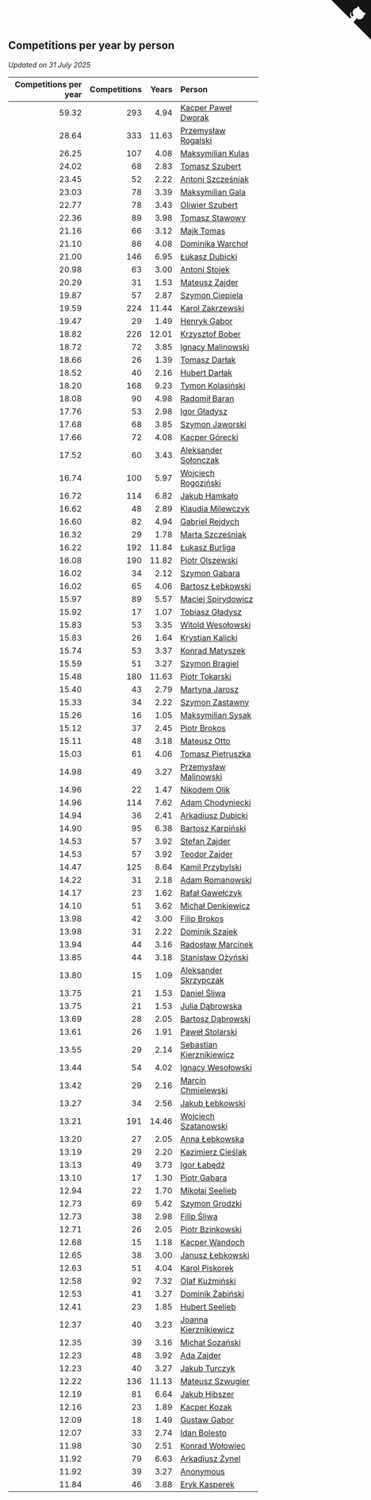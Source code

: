 ## Competitions per year by person

*Updated on 31 July 2025*

| Competitions per year | Competitions | Years | Person |
| ---: | ---: | ---: | :--- |
| 59.32 | 293 | 4.94 | [Kacper Paweł Dworak](https://www.worldcubeassociation.org/persons/2020DWOR01) |
| 28.64 | 333 | 11.63 | [Przemysław Rogalski](https://www.worldcubeassociation.org/persons/2013ROGA02) |
| 26.25 | 107 | 4.08 | [Maksymilian Kulas](https://www.worldcubeassociation.org/persons/2021KULA02) |
| 24.02 | 68 | 2.83 | [Tomasz Szubert](https://www.worldcubeassociation.org/persons/2022SZUB02) |
| 23.45 | 52 | 2.22 | [Antoni Szcześniak](https://www.worldcubeassociation.org/persons/2023SZCZ04) |
| 23.03 | 78 | 3.39 | [Maksymilian Gala](https://www.worldcubeassociation.org/persons/2022GALA01) |
| 22.77 | 78 | 3.43 | [Oliwier Szubert](https://www.worldcubeassociation.org/persons/2022SZUB01) |
| 22.36 | 89 | 3.98 | [Tomasz Stawowy](https://www.worldcubeassociation.org/persons/2021STAW01) |
| 21.16 | 66 | 3.12 | [Majk Tomas](https://www.worldcubeassociation.org/persons/2022TOMA05) |
| 21.10 | 86 | 4.08 | [Dominika Warchoł](https://www.worldcubeassociation.org/persons/2021WARC01) |
| 21.00 | 146 | 6.95 | [Łukasz Dubicki](https://www.worldcubeassociation.org/persons/2018DUBI01) |
| 20.98 | 63 | 3.00 | [Antoni Stojek](https://www.worldcubeassociation.org/persons/2022STOJ03) |
| 20.29 | 31 | 1.53 | [Mateusz Zajder](https://www.worldcubeassociation.org/persons/2024ZAJD01) |
| 19.87 | 57 | 2.87 | [Szymon Ciepiela](https://www.worldcubeassociation.org/persons/2022CIEP01) |
| 19.59 | 224 | 11.44 | [Karol Zakrzewski](https://www.worldcubeassociation.org/persons/2014ZAKR01) |
| 19.47 | 29 | 1.49 | [Henryk Gabor](https://www.worldcubeassociation.org/persons/2024GABO02) |
| 18.82 | 226 | 12.01 | [Krzysztof Bober](https://www.worldcubeassociation.org/persons/2013BOBE01) |
| 18.72 | 72 | 3.85 | [Ignacy Malinowski](https://www.worldcubeassociation.org/persons/2021MALI02) |
| 18.66 | 26 | 1.39 | [Tomasz Darłak](https://www.worldcubeassociation.org/persons/2024DARL01) |
| 18.52 | 40 | 2.16 | [Hubert Darłak](https://www.worldcubeassociation.org/persons/2023DARL03) |
| 18.20 | 168 | 9.23 | [Tymon Kolasiński](https://www.worldcubeassociation.org/persons/2016KOLA02) |
| 18.08 | 90 | 4.98 | [Radomił Baran](https://www.worldcubeassociation.org/persons/2020BARA02) |
| 17.76 | 53 | 2.98 | [Igor Gładysz](https://www.worldcubeassociation.org/persons/2022GLAD01) |
| 17.68 | 68 | 3.85 | [Szymon Jaworski](https://www.worldcubeassociation.org/persons/2021JAWO01) |
| 17.66 | 72 | 4.08 | [Kacper Górecki](https://www.worldcubeassociation.org/persons/2021GORE01) |
| 17.52 | 60 | 3.43 | [Aleksander Sołonczak](https://www.worldcubeassociation.org/persons/2022SOLO01) |
| 16.74 | 100 | 5.97 | [Wojciech Rogoziński](https://www.worldcubeassociation.org/persons/2019ROGO04) |
| 16.72 | 114 | 6.82 | [Jakub Hamkało](https://www.worldcubeassociation.org/persons/2018HAMK01) |
| 16.62 | 48 | 2.89 | [Klaudia Milewczyk](https://www.worldcubeassociation.org/persons/2022MILE05) |
| 16.60 | 82 | 4.94 | [Gabriel Rejdych](https://www.worldcubeassociation.org/persons/2020REJD01) |
| 16.32 | 29 | 1.78 | [Marta Szcześniak](https://www.worldcubeassociation.org/persons/2023SZCZ07) |
| 16.22 | 192 | 11.84 | [Łukasz Burliga](https://www.worldcubeassociation.org/persons/2013BURL01) |
| 16.08 | 190 | 11.82 | [Piotr Olszewski](https://www.worldcubeassociation.org/persons/2013OLSZ02) |
| 16.02 | 34 | 2.12 | [Szymon Gabara](https://www.worldcubeassociation.org/persons/2023GABA01) |
| 16.02 | 65 | 4.06 | [Bartosz Łebkowski](https://www.worldcubeassociation.org/persons/2021LEBK01) |
| 15.97 | 89 | 5.57 | [Maciej Spirydowicz](https://www.worldcubeassociation.org/persons/2020SPIR01) |
| 15.92 | 17 | 1.07 | [Tobiasz Gładysz](https://www.worldcubeassociation.org/persons/2024GLAD02) |
| 15.83 | 53 | 3.35 | [Witold Wesołowski](https://www.worldcubeassociation.org/persons/2022WESO01) |
| 15.83 | 26 | 1.64 | [Krystian Kalicki](https://www.worldcubeassociation.org/persons/2023KALI10) |
| 15.74 | 53 | 3.37 | [Konrad Matyszek](https://www.worldcubeassociation.org/persons/2022MATY02) |
| 15.59 | 51 | 3.27 | [Szymon Brągiel](https://www.worldcubeassociation.org/persons/2022BRAG03) |
| 15.48 | 180 | 11.63 | [Piotr Tokarski](https://www.worldcubeassociation.org/persons/2013TOKA01) |
| 15.40 | 43 | 2.79 | [Martyna Jarosz](https://www.worldcubeassociation.org/persons/2022JARO01) |
| 15.33 | 34 | 2.22 | [Szymon Zastawny](https://www.worldcubeassociation.org/persons/2023ZAST01) |
| 15.26 | 16 | 1.05 | [Maksymilian Sysak](https://www.worldcubeassociation.org/persons/2024SYSA01) |
| 15.12 | 37 | 2.45 | [Piotr Brokos](https://www.worldcubeassociation.org/persons/2023BROK01) |
| 15.11 | 48 | 3.18 | [Mateusz Otto](https://www.worldcubeassociation.org/persons/2022OTTO01) |
| 15.03 | 61 | 4.06 | [Tomasz Pietruszka](https://www.worldcubeassociation.org/persons/2021PIET01) |
| 14.98 | 49 | 3.27 | [Przemysław Malinowski](https://www.worldcubeassociation.org/persons/2022MALI01) |
| 14.96 | 22 | 1.47 | [Nikodem Olik](https://www.worldcubeassociation.org/persons/2024OLIK01) |
| 14.96 | 114 | 7.62 | [Adam Chodyniecki](https://www.worldcubeassociation.org/persons/2017CHOD02) |
| 14.94 | 36 | 2.41 | [Arkadiusz Dubicki](https://www.worldcubeassociation.org/persons/2023DUBI01) |
| 14.90 | 95 | 6.38 | [Bartosz Karpiński](https://www.worldcubeassociation.org/persons/2019KARP03) |
| 14.53 | 57 | 3.92 | [Stefan Zajder](https://www.worldcubeassociation.org/persons/2021ZAJD02) |
| 14.53 | 57 | 3.92 | [Teodor Zajder](https://www.worldcubeassociation.org/persons/2021ZAJD03) |
| 14.47 | 125 | 8.64 | [Kamil Przybylski](https://www.worldcubeassociation.org/persons/2016PRZY01) |
| 14.22 | 31 | 2.18 | [Adam Romanowski](https://www.worldcubeassociation.org/persons/2023ROMA10) |
| 14.17 | 23 | 1.62 | [Rafał Gawełczyk](https://www.worldcubeassociation.org/persons/2023GAWE01) |
| 14.10 | 51 | 3.62 | [Michał Denkiewicz](https://www.worldcubeassociation.org/persons/2021DENK01) |
| 13.98 | 42 | 3.00 | [Filip Brokos](https://www.worldcubeassociation.org/persons/2022BROK03) |
| 13.98 | 31 | 2.22 | [Dominik Szajek](https://www.worldcubeassociation.org/persons/2023SZAJ01) |
| 13.94 | 44 | 3.16 | [Radosław Marcinek](https://www.worldcubeassociation.org/persons/2022MARC05) |
| 13.85 | 44 | 3.18 | [Stanisław Ożyński](https://www.worldcubeassociation.org/persons/2022OZYN01) |
| 13.80 | 15 | 1.09 | [Aleksander Skrzypczak](https://www.worldcubeassociation.org/persons/2024SKRZ01) |
| 13.75 | 21 | 1.53 | [Daniel Śliwa](https://www.worldcubeassociation.org/persons/2024SLIW01) |
| 13.75 | 21 | 1.53 | [Julia Dąbrowska](https://www.worldcubeassociation.org/persons/2024DABR01) |
| 13.69 | 28 | 2.05 | [Bartosz Dąbrowski](https://www.worldcubeassociation.org/persons/2023DABR07) |
| 13.61 | 26 | 1.91 | [Paweł Stolarski](https://www.worldcubeassociation.org/persons/2023STOL04) |
| 13.55 | 29 | 2.14 | [Sebastian Kierznikiewicz](https://www.worldcubeassociation.org/persons/2023KIER02) |
| 13.44 | 54 | 4.02 | [Ignacy Wesołowski](https://www.worldcubeassociation.org/persons/2021WESO01) |
| 13.42 | 29 | 2.16 | [Marcin Chmielewski](https://www.worldcubeassociation.org/persons/2023CHMI01) |
| 13.27 | 34 | 2.56 | [Jakub Łebkowski](https://www.worldcubeassociation.org/persons/2023LEBK01) |
| 13.21 | 191 | 14.46 | [Wojciech Szatanowski](https://www.worldcubeassociation.org/persons/2011SZAT01) |
| 13.20 | 27 | 2.05 | [Anna Łebkowska](https://www.worldcubeassociation.org/persons/2023LEBK04) |
| 13.19 | 29 | 2.20 | [Kazimierz Cieślak](https://www.worldcubeassociation.org/persons/2023CIES01) |
| 13.13 | 49 | 3.73 | [Igor Łabędź](https://www.worldcubeassociation.org/persons/2021LABE01) |
| 13.10 | 17 | 1.30 | [Piotr Gabara](https://www.worldcubeassociation.org/persons/2024GABA02) |
| 12.94 | 22 | 1.70 | [Mikołaj Seelieb](https://www.worldcubeassociation.org/persons/2023SEEL04) |
| 12.73 | 69 | 5.42 | [Szymon Grodzki](https://www.worldcubeassociation.org/persons/2020GROD01) |
| 12.73 | 38 | 2.98 | [Filip Śliwa](https://www.worldcubeassociation.org/persons/2022SLIW01) |
| 12.71 | 26 | 2.05 | [Piotr Bzinkowski](https://www.worldcubeassociation.org/persons/2023BZIN01) |
| 12.68 | 15 | 1.18 | [Kacper Wandoch](https://www.worldcubeassociation.org/persons/2024WAND01) |
| 12.65 | 38 | 3.00 | [Janusz Łebkowski](https://www.worldcubeassociation.org/persons/2022LEBK01) |
| 12.63 | 51 | 4.04 | [Karol Piskorek](https://www.worldcubeassociation.org/persons/2021PISK01) |
| 12.58 | 92 | 7.32 | [Olaf Kuźmiński](https://www.worldcubeassociation.org/persons/2018KUZM02) |
| 12.53 | 41 | 3.27 | [Dominik Żabiński](https://www.worldcubeassociation.org/persons/2022ZABI01) |
| 12.41 | 23 | 1.85 | [Hubert Seelieb](https://www.worldcubeassociation.org/persons/2023SEEL02) |
| 12.37 | 40 | 3.23 | [Joanna Kierznikiewicz](https://www.worldcubeassociation.org/persons/2022KIER01) |
| 12.35 | 39 | 3.16 | [Michał Sozański](https://www.worldcubeassociation.org/persons/2022SOZA02) |
| 12.23 | 48 | 3.92 | [Ada Zajder](https://www.worldcubeassociation.org/persons/2021ZAJD01) |
| 12.23 | 40 | 3.27 | [Jakub Turczyk](https://www.worldcubeassociation.org/persons/2022TURC02) |
| 12.22 | 136 | 11.13 | [Mateusz Szwugier](https://www.worldcubeassociation.org/persons/2014SZWU01) |
| 12.19 | 81 | 6.64 | [Jakub Hibszer](https://www.worldcubeassociation.org/persons/2018HIBS01) |
| 12.16 | 23 | 1.89 | [Kacper Kozak](https://www.worldcubeassociation.org/persons/2023KOZA05) |
| 12.09 | 18 | 1.49 | [Gustaw Gabor](https://www.worldcubeassociation.org/persons/2024GABO01) |
| 12.07 | 33 | 2.74 | [Idan Bolesto](https://www.worldcubeassociation.org/persons/2022BOLE01) |
| 11.98 | 30 | 2.51 | [Konrad Wołowiec](https://www.worldcubeassociation.org/persons/2023WOLO01) |
| 11.92 | 79 | 6.63 | [Arkadiusz Żynel](https://www.worldcubeassociation.org/persons/2018ZYNE01) |
| 11.92 | 39 | 3.27 | [Anonymous](https://www.worldcubeassociation.org/persons/2022ANON03) |
| 11.84 | 46 | 3.88 | [Eryk Kasperek](https://www.worldcubeassociation.org/persons/2021KASP01) |


<a href="https://github.com/maxidragon/wca_statistics_pl" class="github-corner" aria-label="View source on Github"><svg width="80" height="80" viewBox="0 0 250 250" style="fill:#151513; color:#fff; position: absolute; top: 0; border: 0; right: 0;" aria-hidden="true"><path d="M0,0 L115,115 L130,115 L142,142 L250,250 L250,0 Z"></path><path d="M128.3,109.0 C113.8,99.7 119.0,89.6 119.0,89.6 C122.0,82.7 120.5,78.6 120.5,78.6 C119.2,72.0 123.4,76.3 123.4,76.3 C127.3,80.9 125.5,87.3 125.5,87.3 C122.9,97.6 130.6,101.9 134.4,103.2" fill="currentColor" style="transform-origin: 130px 106px;" class="octo-arm"></path><path d="M115.0,115.0 C114.9,115.1 118.7,116.5 119.8,115.4 L133.7,101.6 C136.9,99.2 139.9,98.4 142.2,98.6 C133.8,88.0 127.5,74.4 143.8,58.0 C148.5,53.4 154.0,51.2 159.7,51.0 C160.3,49.4 163.2,43.6 171.4,40.1 C171.4,40.1 176.1,42.5 178.8,56.2 C183.1,58.6 187.2,61.8 190.9,65.4 C194.5,69.0 197.7,73.2 200.1,77.6 C213.8,80.2 216.3,84.9 216.3,84.9 C212.7,93.1 206.9,96.0 205.4,96.6 C205.1,102.4 203.0,107.8 198.3,112.5 C181.9,128.9 168.3,122.5 157.7,114.1 C157.9,116.9 156.7,120.9 152.7,124.9 L141.0,136.5 C139.8,137.7 141.6,141.9 141.8,141.8 Z" fill="currentColor" class="octo-body"></path></svg></a><style>.github-corner:hover .octo-arm{animation:octocat-wave 560ms ease-in-out}@keyframes octocat-wave{0%,100%{transform:rotate(0)}20%,60%{transform:rotate(-25deg)}40%,80%{transform:rotate(10deg)}}@media (max-width:500px){.github-corner:hover .octo-arm{animation:none}.github-corner .octo-arm{animation:octocat-wave 560ms ease-in-out}}</style>
